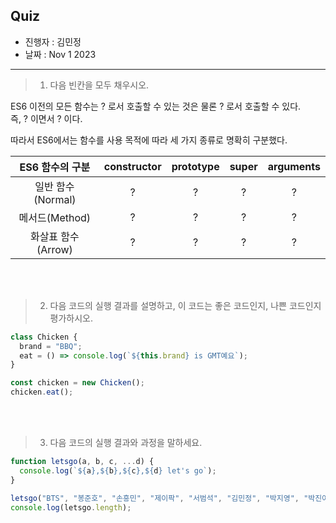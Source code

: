 ## Quiz

- 진행자 : 김민정
- 날짜 : Nov 1 2023 <!-- e.g. Aug 4 2023 -->

---

<!--
1. 질문은 이해하기 쉽고 명확하게 적는다.
2. 문제는 아래의 예시를 참고해 작성한다.
3. 문제의 정답은 주석으로 표기한다.
-->

> 1. 다음 빈칸을 모두 채우시오.

ES6 이전의 모든 함수는 ? 로서 호출할 수 있는 것은 물론 ? 로서 호출할 수 있다.  
즉, ? 이면서 ? 이다.

따라서 ES6에서는 함수를 사용 목적에 따라 세 가지 종류로 명확히 구분했다.

|  ES6 함수의 구분   | constructor | prototype | super | arguments |
| :----------------: | :---------: | :-------: | :---: | :-------: |
| 일반 함수(Normal)  |      ?      |     ?     |   ?   |     ?     |
|   메서드(Method)   |      ?      |     ?     |   ?   |     ?     |
| 화살표 함수(Arrow) |      ?      |     ?     |   ?   |     ?     |

<!--
ES6 이전의 모든 함수는 **일반 함수**로서 호출할 수 있는것은 물론 **생성자 함수**로서 호출할 수 있다.
즉, **callable**이면서 **constructor**다.

|  ES6 함수의 구분   | constructor | prototype | super | arguments |
| :----------------: | :---------: | :-------: | :---: | :-------: |
| 일반 함수(Normal)  |      O      |     O     |   X   |     O     |
|   메서드(Method)   |      X      |     X     |   O   |     O     |
| 화살표 함수(Arrow) |      X      |     X     |   X   |     X     |
 -->

<br><br>

> 2. 다음 코드의 실행 결과를 설명하고, 이 코드는 좋은 코드인지, 나쁜 코드인지 평가하시오.

```js
class Chicken {
  brand = "BBQ";
  eat = () => console.log(`${this.brand} is GMT예요`);
}

const chicken = new Chicken();
chicken.eat();
```

<!--
실행결과 : BBQ is GMT예요

eat은 클래스 필드이고, 인스턴스 프로퍼티이다.

eat 클래스 필드에 할당한 화살표 함수 내부에서 참조한 this는 constructor 내부의 this 바인딩과 같다.
이는 클래스가 생성한 인스턴스를 가리키므로 클래스 필드에 할당한 화살표 함수 내부의 this 또한 클래스가 생성한 인스턴스를 가리킨다.

그러나, 클래스 필드에 할당한 화살표 함수는 프로토타입 메서드가 아니라 인스턴스 메서드가 되므로 성능이 떨어질 수 있다.
따라서 메서드 축약표현으로 수정해야 한다.
-->

<br><br>

> 3. 다음 코드의 실행 결과와 과정을 말하세요.

```js
function letsgo(a, b, c, ...d) {
  console.log(`${a},${b},${c},${d} let's go`);
}

letsgo("BTS", "봉준호", "손흥민", "제이팍", "서범석", "김민정", "박지영", "박진아");
console.log(letsgo.length);
```

<!--
BTS,봉준호,손흥민,제이팍,서범석,김민정,박지영,박진아 let's go
3

rest 파라미터 개수는 함수 객체의 length 프로퍼티에 영향을 주지 않는다.
-->
